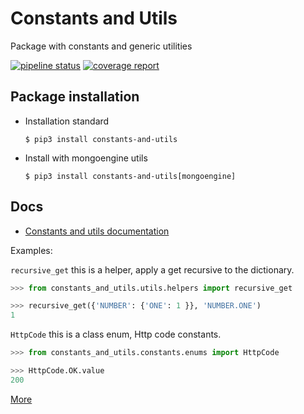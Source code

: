 # Constants and Utils

Package with constants and generic utilities

[![pipeline status](https://gitlab.com/terminus-zinobe/constants-and-utils/badges/master/pipeline.svg)](https://gitlab.com/terminus-zinobe/constants-and-utils/-/commits/master) [![coverage report](https://gitlab.com/terminus-zinobe/constants-and-utils/badges/master/coverage.svg)](https://gitlab.com/terminus-zinobe/constants-and-utils/-/commits/master)


## Package installation
- Installation standard
    ```shell
    $ pip3 install constants-and-utils
    ```

- Install with mongoengine utils
    ```shell
    $ pip3 install constants-and-utils[mongoengine]
    ```

## Docs

- [Constants and utils documentation](https://constants-and-utils-docs.readthedocs.io/en/latest/index.html)

Examples:

`recursive_get` this is a helper, apply a get recursive to the dictionary.

```python
>>> from constants_and_utils.utils.helpers import recursive_get

>>> recursive_get({'NUMBER': {'ONE': 1 }}, 'NUMBER.ONE')
1
```


`HttpCode` this is a class enum, Http code constants.

```python
>>> from constants_and_utils.constants.enums import HttpCode

>>> HttpCode.OK.value
200
```
[More](https://constants-and-utils-docs.readthedocs.io/en/latest/index.html)
